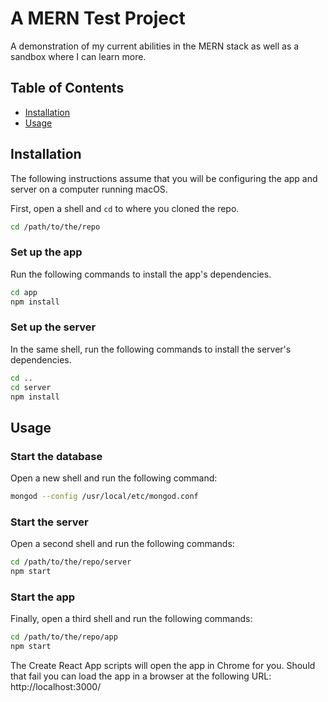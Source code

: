 # A MERN Test Project

A demonstration of my current abilities in the MERN stack as well as a sandbox where I can learn more.

## Table of Contents

- [Installation](#installation)
- [Usage](#usage)

## Installation

The following instructions assume that you will be configuring the app and server on a computer running macOS.

First, open a shell and `cd` to where you cloned the repo.

```sh
cd /path/to/the/repo
```

### Set up the app

Run the following commands to install the app's dependencies.

```sh
cd app
npm install
```

### Set up the server

In the same shell, run the following commands to install the server's dependencies.

```sh
cd ..
cd server
npm install
```

## Usage

### Start the database

Open a new shell and run the following command:

```sh
mongod --config /usr/local/etc/mongod.conf
```

### Start the server

Open a second shell and run the following commands:

```sh
cd /path/to/the/repo/server
npm start
```

### Start the app

Finally, open a third shell and run the following commands:

```sh
cd /path/to/the/repo/app
npm start
```

The Create React App scripts will open the app in Chrome for you. Should that fail you can load the app in a browser at the following URL: http://localhost:3000/
